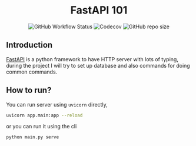 <h1 align="center">FastAPI 101</h1>

<p align="center">
<img alt="GitHub Workflow Status" src="https://img.shields.io/github/actions/workflow/status/1995parham-learning/fastapi101/ci.yaml?logo=github&style=for-the-badge">
<img alt="Codecov" src="https://img.shields.io/codecov/c/github/1995parham-learning/fastapi101?logo=codecov&style=for-the-badge">
<img alt="GitHub repo size" src="https://img.shields.io/github/repo-size/1995parham-learning/fastapi101?logo=github&style=for-the-badge">
 </p>

## Introduction

[FastAPI](https://fastapi.tiangolo.com/) is a python framework to have HTTP server with lots of typing,
during the project I will try to set up database and also commands for doing common commands.

## How to run?

You can run server using `uvicorn` directly,

```bash
uvicorn app.main:app --reload
```

or you can run it using the cli

```bash
python main.py serve
```
